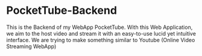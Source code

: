 # PocketTube-Backend
This is the Backend of my WebApp PocketTube. With this Web Application, we aim to the host video and stream it with an easy-to-use lucid yet intuitive interface. We are trying to make something similar to Youtube (Online Video Streaming WebApp)
